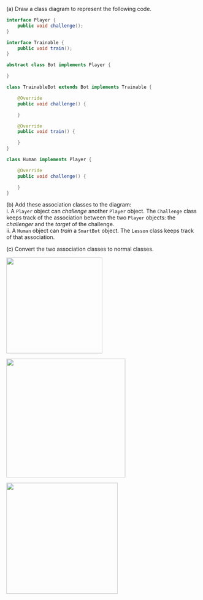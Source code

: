 <panel header="{{ icon_Q_A }} Draw class diagram: `Player`, `Bot`, etc.">

(a) Draw a class diagram to represent the following code.

```java
interface Player {
    public void challenge();
}

interface Trainable {
    public void train();
}

abstract class Bot implements Player {

}

class TrainableBot extends Bot implements Trainable {

    @Override
    public void challenge() {

    }

    @Override
    public void train() {

    }
}

class Human implements Player {

    @Override
    public void challenge() {

    }
}
```

(b) Add these association classes to the diagram:<br>
i. A `Player` object can _challenge_ another `Player` object. The `Challenge` class keeps track of the association between the two `Player` objects: the _challenger_ and the _target_ of the challenge.<br>
ii. A `Human` object can _train_ a `SmartBot` object. The `Lesson` class keeps track of that association.


(c) Convert the two association classes to normal classes.

<panel header=":key: (a)">

<img src="{{baseUrl}}/modeling/modelingStructures/classDiagramsAdvanced/images/playerBotA.png" height="250" />
<p/>

<p/>

</panel>
<panel header=":key: (b)">

<img src="{{baseUrl}}/modeling/modelingStructures/classDiagramsAdvanced/images/playerBotB.png" height="310" />
<p/>

<p/>

</panel>
<panel header=":key: (c)">

<img src="{{baseUrl}}/modeling/modelingStructures/classDiagramsAdvanced/images/playerBotC.png" height="290" />
<p/>

<p/>

</panel>

<div slot="answer">



</div>
</question>
</panel>
